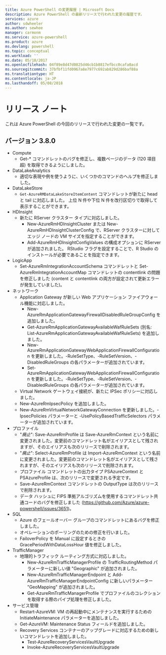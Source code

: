```yaml
---
title: Azure PowerShell の変更履歴 | Microsoft Docs
description: Azure PowerShell の最新リリースで行われた変更の履歴です。
services: azure
author: sdwheeler
ms.author: sewhee
manager: carmonm
ms.service: azure-powershell
ms.product: azure
ms.devlang: powershell
ms.topic: conceptual
ms.workload: ''
ms.date: 05/18/2017
ms.openlocfilehash: 04f89e8d47d0825d46cb1b8817efbcc0cafa0acd
ms.sourcegitcommit: 37bfbf11fd0967a8e7977c692ab829d286baf88a
ms.translationtype: HT
ms.contentlocale: ja-JP
ms.lasthandoff: 05/08/2018
---
```

# <a name="release-notes"></a>リリース ノート

これは Azure PowerShell の今回のリリースで行われた変更の一覧です。

## <a name="version-380"></a>バージョン 3.8.0
* Compute
  - Get-* コマンドレットのバグを修正し、複数ページのデータ (120 項目超) を取得できるようにしました。
* DataLakeAnalytics
  - 適切な表現や例を使うように、いくつかのコマンドのヘルプを修正しました。
* DataLakeStore
  - `Get-AzureRMDataLakeStoreItemContent` コマンドレットが新たに head と tail に対応しました。 上位 N 件や下位 N 件を改行区切りで取得して表示することができます。
* HDInsight
  - 新たに RServer クラスター タイプに対応しました。
    + New-AzureRmHDInsightCluster または New-AzureRmHDInsightClusterConfig で、RServer クラスターに対してエッジ ノードの VM サイズを指定することができます。
    + Add-AzureRmHDInsightConfigValues の構成オプションに RServer が追加されました。 RStudio フラグを設定することで、R Studio のインストールが必要であることを指定できます。
* LogicApp
  - Set-AzureRmIntegrationAccountSchema コマンドレットと Set-AzureRmIntegrationAccountMap コマンドレットの contentlink の問題を修正しました (content と contentlink の両方が設定されて更新エラーが発生していました)。
* ネットワーク
  - Application Gateway が新しい Web アプリケーション ファイアウォール機能に対応しました。
    + New-AzureRmApplicationGatewayFirewallDisabledRuleGroupConfig を追加しました。
    + Get-AzureRmApplicationGatewayAvailableWafRuleSets (別名: List-AzureRmApplicationGatewayAvailableWafRuleSets) を追加しました。
    + New-AzureRmApplicationGatewayWebApplicationFirewallConfiguration を更新しました。-RuleSetType、-RuleSetVersion、-DisabledRuleGroups の各パラメーターが追加されています。
    + Set-AzureRmApplicationGatewayWebApplicationFirewallConfiguration を更新しました。-RuleSetType、-RuleSetVersion、-DisabledRuleGroups の各パラメーターが追加されています。
  - Virtual Network ゲートウェイ接続が、新たに IPSec ポリシーに対応しました。
  - New-AzureRmIpsecPolicy を追加しました。
  - New-AzureRmVirtualNetworkGatewayConnection を更新しました。-IpsecPolicies パラメーターと -UsePolicyBasedTrafficSelectors パラメーターが追加されています。
* プロファイル
  - "*廃止*": Save-AzureRmProfile は Save-AzureRmContext という名前に変更されました。変更前のコマンドレット名がエイリアスとして残されますが、そのエイリアスも次のリリースで削除されます。
  - "*廃止*": Select-AzureRmProfile は Import-AzureRmContext という名前に変更されました。変更前のコマンドレット名がエイリアスとして残されますが、そのエイリアスも次のリリースで削除されます。
  - プロファイル コマンドレットの出力タイプ PSAzureContext と PSAzureProfile は、次のリリースで変更される予定です。
  - Save-AzureRmContext コマンドレットの OutputType は次のリリースで削除されます。
  - データ ハッシュに FIPS 準拠アルゴリズムを使用するコマンドレット共通コードのバグを修正しました (https://github.com/Azure/azure-powershell/issues/3651)。
* SQL
  - Azure のフェールオーバー グループのコマンドレットにあるバグを修正しました。
  - オペレーションのポーリングのための修正を行いました。
  - FailoverPolicy を Manual に設定するときの GracePeriodWithDataLossHour 値を修正しました。
* TrafficManager
  - 地理的トラフィック ルーティング方式に対応しました。
    + New-AzureRmTrafficManagerProfile の TrafficRoutingMethod パラメーターに新しい値 "Geographic" が追加されました。
    + New-AzureRmTrafficManagerEndpoint と Add-AzureRmTrafficManagerEndpointConfig に新しいパラメーター "GeoMapping" が追加されました。
    + Get-AzureRmTrafficManagerProfile でプロファイルのコレクションを取得する際のパイプ処理を修正しました。
* サービス管理
  - Restart-AzureVM: VM の再起動中にメンテナンスを実行するための InitiateMaintenance パラメーターを追加しました。
  - Get-AzureVM: Maintenance Status フィールドを追加しました。
  - Recovery Services コンテナーのアップグレードに対応するための新しいコマンドレットを追加しました。
    + Test-AzureRecoveryServicesVaultUpgrade
    + Invoke-AzureRecoveryServicesVaultUpgrade
